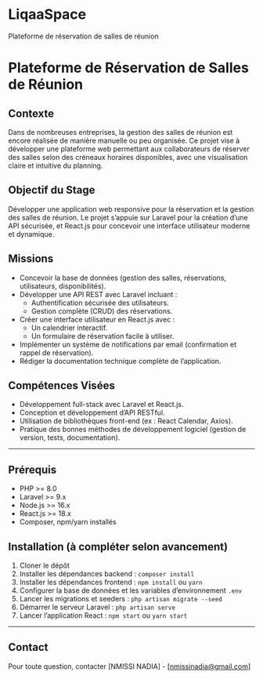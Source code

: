 # LiqaaSpace
Plateforme de réservation de salles de réunion
# Plateforme de Réservation de Salles de Réunion

## Contexte

Dans de nombreuses entreprises, la gestion des salles de réunion est encore réalisée de manière manuelle ou peu organisée. Ce projet vise à développer une plateforme web permettant aux collaborateurs de réserver des salles selon des créneaux horaires disponibles, avec une visualisation claire et intuitive du planning.

## Objectif du Stage

Développer une application web responsive pour la réservation et la gestion des salles de réunion. Le projet s’appuie sur Laravel pour la création d’une API sécurisée, et React.js pour concevoir une interface utilisateur moderne et dynamique.

## Missions

- Concevoir la base de données (gestion des salles, réservations, utilisateurs, disponibilités).
- Développer une API REST avec Laravel incluant :
  - Authentification sécurisée des utilisateurs.
  - Gestion complète (CRUD) des réservations.
- Créer une interface utilisateur en React.js avec :
  - Un calendrier interactif.
  - Un formulaire de réservation facile à utiliser.
- Implémenter un système de notifications par email (confirmation et rappel de réservation).
- Rédiger la documentation technique complète de l’application.

## Compétences Visées

- Développement full-stack avec Laravel et React.js.
- Conception et développement d’API RESTful.
- Utilisation de bibliothèques front-end (ex : React Calendar, Axios).
- Pratique des bonnes méthodes de développement logiciel (gestion de version, tests, documentation).

---

## Prérequis

- PHP >= 8.0
- Laravel >= 9.x
- Node.js >= 16.x
- React.js >= 18.x
- Composer, npm/yarn installés

## Installation (à compléter selon avancement)

1. Cloner le dépôt  
2. Installer les dépendances backend : `composer install`  
3. Installer les dépendances frontend : `npm install` ou `yarn`  
4. Configurer la base de données et les variables d’environnement `.env`  
5. Lancer les migrations et seeders : `php artisan migrate --seed`  
6. Démarrer le serveur Laravel : `php artisan serve`  
7. Lancer l’application React : `npm start` ou `yarn start`

---

## Contact

Pour toute question, contacter [NMISSI NADIA] - [nmissinadia@gmail.com]
